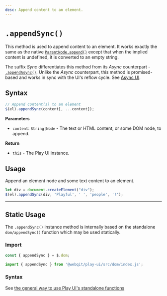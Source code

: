 ```yaml
---
desc: Append content to an element.
---
```

# `.appendSync()`

This method is used to append content to an element. It works exactly the same as the native [`ParentNode.append()`](https://developer.mozilla.org/en-US/docs/Web/API/ParentNode/append) except that when the implied content is undefined, it is converted to an empty string.

The suffix *Sync* differentiates this method from its *Async* counterpart - [`.appendAsync()`](../appendasync). Unlike the *Async* counterpart, this method is promised-based and works in sync with the UI's reflow cycle. See [Async UI](../../concepts#async-ui).

## Syntax

```js
// Append content(s) to an element
$(el).appendSync(content[, ...content]);
```

**Parameters**

+ `content`: `String|Node` - The text or HTML content, or some DOM node, to append.

**Return**

+ `this` - The Play UI instance.

## Usage

Append an element node and some text content to an element.

```js
let div = document.createElement("div");
$(el).appendSync(div, 'Playful', ' ', 'people', '!');
```

------

## Static Usage

The `.appendSync()` instance method is internally based on the standalone `dom/appendSync()` function which may be used statically.

### Import

```js
const { appendSync } = $.dom;
```
```js
import { appendSync } from '@webqit/play-ui/src/dom/index.js';
```

### Syntax

See [the general way to use Play UI's standalone functions](../../../quickstart#use-as-descrete-utilities)